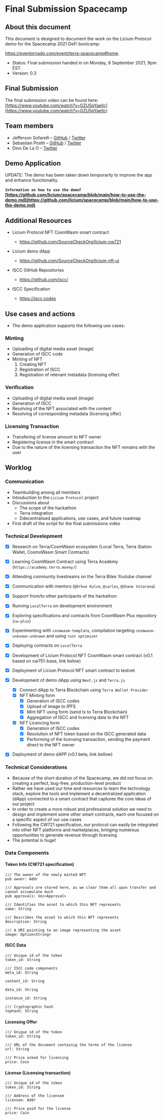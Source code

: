# Final Submission Spacecamp

## About this document 

This document is designed to document the work on the Licium Protocol demo for the Spacecamp 2021 DeFi bootcamp:   

https://eventornado.com/event/terra-spacecamp#home.

- Status: Final submission handed in on Monday, 6 September 2021, 9pm EST.  
- Version: 0.3

## Final Submission

The final submission video can be found here:   
[https://www.youtube.com/watch?v=GZU5pYaeIlc](https://www.youtube.com/watch?v=GZU5pYaeIlc)

## Team members

* Jefferson Sofarelli – [GitHub](https://github.com/jmsofarelli/) / [Twitter](https://twitter.com/@jmsofarelli)    
* Sebastian Posth – [GitHub](https://github.com/sposth) / [Twitter](https://twitter.com/posth/)
* Dino De La O – [Twitter](https://twitter.com/dinodelaomx)   

## Demo Application

UPDATE: The demo has been taken down temporarily to improve the app and enhance functionality.

**`Information on how to use the demo`!   
[https://github.com/licium/spacecamp/blob/main/how-to-use-the-demo.md](https://github.com/licium/spacecamp/blob/main/how-to-use-the-demo.md)**

## Additional Resources

* Licium Protocol NFT CosmWasm smart contract  
  * https://github.com/SourceCheckOrg/licium-cw721  
* Licium demo dApp  
  * https://github.com/SourceCheckOrg/licium-nft-ui  

* ISCC GitHub Repositories
  * https://github.com/iscc/
* ISCC Specification
  * https://iscc.codes

## Use cases and actions

* The demo application supports the following use cases:  

### Minting
* Uploading of digital media asset (image)
* Generation of ISCC code
* Minting of NFT
  1. Creating NFT  
  2. Registration of ISCC
  3. Registration of relevant metadata (licensing offer)

### Verification
* Uploading of digital media asset (image)  
* Generation of ISCC  
* Resolving of the NFT associated with the content
* Resolving of corresponding metadata (licensing offer)  

### Licensing Transaction
* Transfering of license amount to NFT owner
* Registering license in the smart contract
* Due to the nature of the licensing transaction the NFT remains with the user 


## Worklog

### Communication
- Teambuilding among all members  
- Introduction to the `Licium Protocol` project 
- Discussions about 
  - The scope of the hackathon 
  - Terra integration  
  - Ddecentralised applications, use cases, and future roadmap  
- First draft of the script for the final submissions video  

### Technical Development
- [x] Research on Terra/CosmWasm ecosystem (Local Terra, Terra Station Wallet, CosmoWasm Smart Contracts)
- [x] Learning CosmWasm Contract using Terra Academy (`https://academy.terra.money/`)
- [x] Attending community livestreams on the Terra Bites Youtube channel
- [x] Communication with mentors (`@Orkun Kulce`, `@carlos`, `@Shane Vitarana`)
- [x] Support from/to other participants of the hackathon
- [x] Running `LocalTerra` on development environment
- [x] Exploring specifications and contracts from CosmWasm Plus repository (`cw-plus`)
- [x] Experimenting with `cosmwasm-template`, compilation targeting `cosmwasm-unknown-unknown` and using `rust optimizer`
- [x] Deploying contracts on `LocalTerra`
- [x] Development of Licium Protocol NFT CosmWasm smart contract (v0.1 based on cw751-base, link below)
- [x] Deployment of Licium Protocol NFT smart contract to testnet
- [x] Development of demo dApp using `Next.js` and `Terra.js`
  - [x] Connect dApp to Terra Blockchain using `Terra Wallet Provider`
  - [x] NFT Minting form 
     - [x] Generation of ISCC codes
     - [x] Upload of image to IPFS
     - [x] Mint NFT using form (send tx to Terra Blockchain)
     - [x] Aggregation of ISCC and licensing data to the NFT
  - [x] NFT Licencing form
     - [x] Generation of ISCC codes
     - [x] Resolution of NFT token based on the ISCC generated data 
     - [x] Performing of the licensing transaction, sending the payment direct to the NFT owner
- [x] Deployment of demo dAPP (v0.1 beta, link bellow) 


### Technical Considerations 

- Because of the short duration of the Spacecamp, we did not focus on creating a perfect, bug-free, production-level product
- Rather we have used our time and resources to learn the technology stack, explore the tools and implement a decentralized application (dApp) connected to a smart contract that captures the core ideas of our project
- In order to create a more robust and professional solution we need to design and implement some other smart contracts, each one focused on a specific aspect of our use cases
- Following the CW721 specification, our protocol can easily be integrated into other NFT platforms and marketplaces, bringing numerous opportunities to generate revenue through licensing
- The potential is huge!


### Data Components

#### Token Info (CW721 specification)

```
/// The owner of the newly minted NFT
pub owner: Addr

/// Approvals are stored here, as we clear them all upon transfer and cannot accumulate much
pub approvals: Vec<Approval>

/// Identifies the asset to which this NFT represents
name: String

/// Describes the asset to which this NFT represents
description: String

/// A URI pointing to an image representing the asset
image: Option<String>
```

#### ISCC Data

```
/// Unique id of the token
token_id: String

/// ISCC code components
meta_id: String

content_id: String

data_id: String

instance_id: String

/// Cryptographic hash
tophash: String
```

####  Licensing Offer

```
/// Unique id of the token
token_id: String  

/// URL of the document containig the terms of the license
url: String

/// Price asked for licensing
price: Coin
```

#### License (Licensing transaction)

```
/// Unique id of the token
token_id: String

/// Address of the licensee
licensee: Addr

/// Price paid for the license
price: Coin
```
